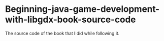 # Beginning-java-game-development-with-libgdx-book-source-code
The source code of the book that I did while following it.
